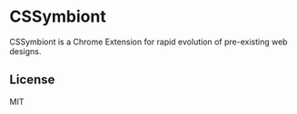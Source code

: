 # CSSymbiont

CSSymbiont is a Chrome Extension for rapid evolution of pre-existing web designs.

## License
MIT
